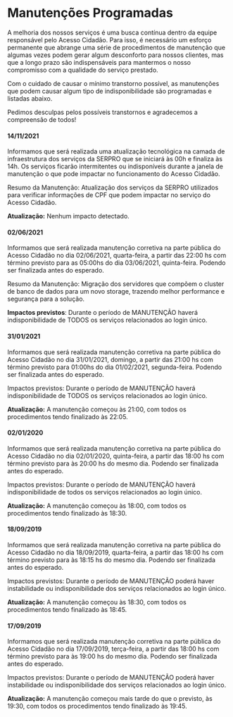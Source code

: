 # Manutenções Programadas

A melhoria dos nossos serviços é uma busca contínua dentro da equipe responsável pelo Acesso Cidadão. Para isso, é necessário um esforço permanente que abrange uma série de procedimentos de manutenção que algumas vezes podem gerar algum desconforto para nossos clientes, mas que a longo prazo são indispensáveis para mantermos o nosso compromisso com a qualidade do serviço prestado.

Com o cuidado de causar o mínimo transtorno possível, as manutenções que podem causar algum tipo de indisponibilidade são programadas e listadas abaixo.

Pedimos desculpas pelos possíveis transtornos e agradecemos a compreensão de todos!

#### 14/11/2021
Informamos que será realizada uma atualização tecnológica  na camada de infraestrutura dos serviços da SERPRO que se iniciará às 00h e finaliza às 14h. Os serviços ficarão intermitentes ou indisponíveis durante a janela de manutenção o que pode impactar no funcionamento do Acesso Cidadão.

Resumo da Manutenção: Atualização dos serviços da SERPRO utilizados para verificar informações de CPF que podem impactar no serviço do Acesso Cidadão.

**Atualização:** Nenhum impacto detectado.

#### 02/06/2021
Informamos que será realizada manutenção corretiva na parte pública do Acesso Cidadão no dia 02/06/2021, quarta-feira, a partir das 22:00 hs com término previsto para as 05:00hs do dia 03/06/2021, quinta-feira. Podendo ser finalizada antes do esperado.

Resumo da Manutenção: Migração dos servidores que compõem o cluster de banco de dados para um novo storage, trazendo melhor performance e segurança para a solução.

**Impactos previstos**: Durante o período de MANUTENÇÃO haverá indisponibilidade de TODOS os serviços relacionados ao login único.

#### 31/01/2021
Informamos que será realizada manutenção corretiva na parte pública do Acesso Cidadão no dia 31/01/2021, domingo, a partir das 21:00 hs com término previsto para 01:00hs do dia 01/02/2021, segunda-feira. Podendo ser finalizada antes do esperado.

Impactos previstos: Durante o período de MANUTENÇÃO haverá indisponibilidade de TODOS os serviços relacionados ao login único.

**Atualização:** A manutenção começou às 21:00, com todos os procedimentos tendo finalizado às 22:05.

#### 02/01/2020
Informamos que será realizada manutenção corretiva na parte pública do Acesso Cidadão no dia 02/01/2020, quinta-feira, a partir das 18:00 hs com término previsto para às 20:00 hs do mesmo dia. Podendo ser finalizada antes do esperado.

Impactos previstos: Durante o período de MANUTENÇÃO haverá indisponibilidade de todos os serviços relacionados ao login único.

**Atualização:** A manutenção começou às 18:00, com todos os procedimentos tendo finalizado às 18:30.

#### 18/09/2019
Informamos que será realizada manutenção corretiva na parte pública do Acesso Cidadão no dia 18/09/2019, quarta-feira, a partir das 18:00 hs com término previsto para às 18:15 hs do mesmo dia. Podendo ser finalizada antes do esperado.

Impactos previstos: Durante o período de MANUTENÇÃO poderá haver instabilidade ou indisponibilidade dos serviços relacionados ao login único.

**Atualização:** A manutenção começou às 18:30, com todos os procedimentos tendo finalizado às 18:45.

#### 17/09/2019
Informamos que será realizada manutenção corretiva na parte pública do Acesso Cidadão no dia 17/09/2019, terça-feira, a partir das 18:00 hs com término previsto para às 19:00 hs do mesmo dia. Podendo ser finalizada antes do esperado.

Impactos previstos: Durante o período de MANUTENÇÃO poderá haver instabilidade ou indisponibilidade dos serviços relacionados ao login único.

**Atualização:** A manutenção começou mais tarde do que o previsto, às 19:30, com todos os procedimentos tendo finalizado às 19:45.
